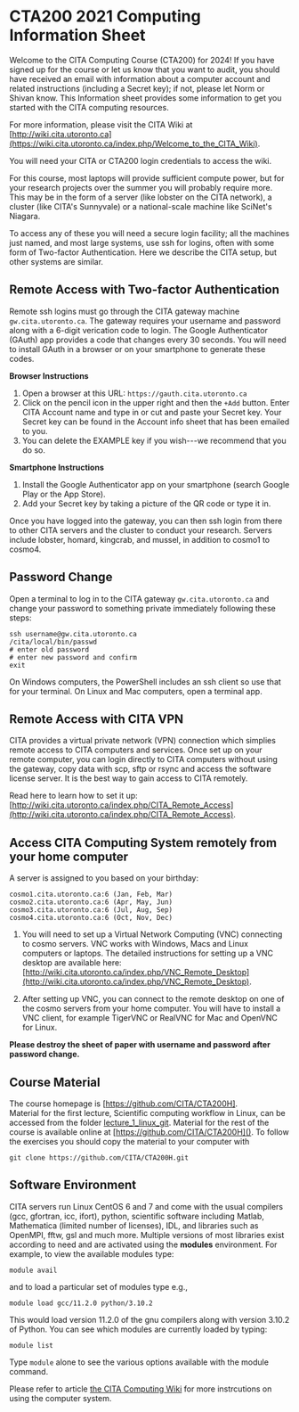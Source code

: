 # CTA200 2021 Computing Information Sheet

Welcome to the CITA Computing Course (CTA200) for 2024! If you have signed up for the course or let us know that you want to audit, you should have received an email with information about a computer account and related instructions (including a Secret key); if not, please let Norm or Shivan know. This Information sheet provides some information to get you started with the CITA computing resources.

For more information, please visit the CITA Wiki at [http://wiki.cita.utoronto.ca](https://wiki.cita.utoronto.ca/index.php/Welcome_to_the_CITA_Wiki).

You will need your CITA or CTA200 login credentials to access the wiki.

For this course, most laptops will provide sufficient compute power, but for your research projects over the summer you will probably require more. This may be in the form of a server (like lobster on the CITA network), a cluster (like CITA's Sunnyvale) or a national-scale machine like SciNet's Niagara.

To access any of these you will need a secure login facility; all the machines just named, and most large systems, use ssh for logins, often with some form of Two-factor Authentication. Here we describe the CITA setup, but other systems are similar.

## Remote Access with Two-factor Authentication
Remote ssh logins must go through the CITA gateway machine `gw.cita.utoronto.ca`. The gateway
requires your username and password along with a 6-digit verication code to login. The Google Authenticator (GAuth) app provides a code that changes every 30 seconds. You will need to install GAuth in a
browser or on your smartphone to generate these codes.

**Browser Instructions**
1. Open a browser at this URL: `https://gauth.cita.utoronto.ca`
2. Click on the pencil icon in the upper right and then the `+Add` button. Enter CITA Account name and type in or cut and paste your Secret key. Your Secret key can be found in the Account info sheet that has been emailed to you.
3. You can delete the EXAMPLE key if you wish---we recommend that you do so.

**Smartphone Instructions**
1. Install the Google Authenticator app on your smartphone (search Google Play or the App Store).
2. Add your Secret key by taking a picture of the QR code or type it in.

Once you have logged into the gateway, you can then ssh login from there to other CITA servers and the cluster to conduct your research. Servers include lobster, homard, kingcrab, and mussel, in addition to cosmo1 to cosmo4.


## Password Change
Open a terminal to log in to the CITA gateway `gw.cita.utoronto.ca` and change your password to something private immediately following these steps:

```
ssh username@gw.cita.utoronto.ca
/cita/local/bin/passwd
# enter old password
# enter new password and confirm
exit
```
On Windows computers, the PowerShell includes an ssh client so use that for your terminal. On Linux and Mac computers, open a terminal app.

## Remote Access with CITA VPN
CITA provides a virtual private network (VPN) connection which simplies remote access to CITA computers and services. Once set up on your remote computer, you can login directly to CITA computers without using the gateway, copy data with scp, sftp or rsync and access the software license server. It is the best way to gain access to CITA remotely.

Read here to learn how to set it up: [http://wiki.cita.utoronto.ca/index.php/CITA_Remote_Access](http://wiki.cita.utoronto.ca/index.php/CITA_Remote_Access).


## Access CITA Computing System remotely from your home computer

A server is assigned to you based on your birthday:
```
cosmo1.cita.utoronto.ca:6 (Jan, Feb, Mar)
cosmo2.cita.utoronto.ca:6 (Apr, May, Jun)
cosmo3.cita.utoronto.ca:6 (Jul, Aug, Sep)
cosmo4.cita.utoronto.ca:6 (Oct, Nov, Dec)
```
1. You will need to set up a Virtual Network Computing (VNC) connecting to cosmo servers. VNC works with Windows, Macs and Linux computers or laptops. The detailed instructions for setting up a VNC desktop are available here: [http://wiki.cita.utoronto.ca/index.php/VNC_Remote_Desktop](http://wiki.cita.utoronto.ca/index.php/VNC_Remote_Desktop).


2. After setting up VNC, you can connect to the remote desktop on one of the cosmo servers from your home computer. You will have to install a VNC client, for example TigerVNC or RealVNC for Mac and OpenVNC for Linux.


**Please destroy the sheet of paper with username and password after password change.**

## Course Material

The course homepage is [https://github.com/CITA/CTA200H].  
Material for the first lecture, Scientific computing workflow in Linux, can be accessed from the folder [lecture_1_linux_git](https://github.com/CITA/CTA200H/tree/master/lecture_1_linux_git). Material for the rest of the course is available online at [https://github.com/CITA/CTA200H](). To follow the exercises you should copy the material to your computer with

`git clone https://github.com/CITA/CTA200H.git`

## Software Environment

CITA servers run Linux CentOS 6 and 7 and come with the usual compilers (gcc, gfortran, icc, ifort), python, scientific software including Matlab, Mathematica (limited number of licenses), IDL, and libraries such as OpenMPI, fftw, gsl and much more. Multiple versions of most libraries exist according to need and are activated using the **modules** environment. For example, to view the available modules type:

`module avail`

and to load a particular set of modules type e.g.,

`module load gcc/11.2.0 python/3.10.2`

This would load version 11.2.0 of the gnu compilers along with version 3.10.2 of Python. You can see which modules are currently loaded by typing:

`module list`

Type `module` alone to see the various options available with the module command.

Please refer to article [the CITA Computing Wiki](https://wiki.cita.utoronto.ca) for more instrcutions on using the computer system.
